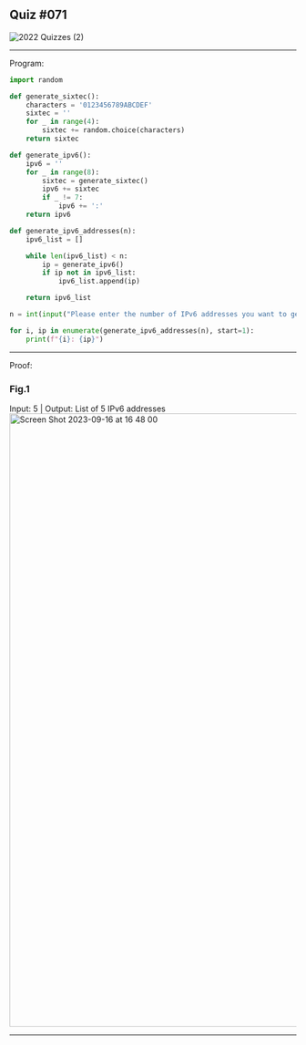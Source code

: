 ## Quiz #071

![2022  Quizzes (2)](https://github.com/OswellSkg/Year-2/assets/112055140/4b46521c-acc7-4008-817d-52df2b584255)

------------------------------------------------------------------------

Program:
```.py
import random

def generate_sixtec():
    characters = '0123456789ABCDEF'
    sixtec = ''
    for _ in range(4):
        sixtec += random.choice(characters)
    return sixtec

def generate_ipv6():
    ipv6 = ''
    for _ in range(8):
        sixtec = generate_sixtec()
        ipv6 += sixtec
        if _ != 7:
            ipv6 += ':'
    return ipv6

def generate_ipv6_addresses(n):
    ipv6_list = []

    while len(ipv6_list) < n:
        ip = generate_ipv6()
        if ip not in ipv6_list:
            ipv6_list.append(ip)

    return ipv6_list

n = int(input("Please enter the number of IPv6 addresses you want to generate: "))

for i, ip in enumerate(generate_ipv6_addresses(n), start=1):
    print(f"{i}: {ip}")
```

------------------------------------------------------------------------

Proof:
### Fig.1
Input: 5 | Output: List of 5 IPv6 addresses
<img width="1076" alt="Screen Shot 2023-09-16 at 16 48 00" src="https://github.com/OswellSkg/Year-2/assets/112055140/cb189e6c-52e2-4ba3-b293-a45b0fb698eb">


------------------------------------------------------------------------

